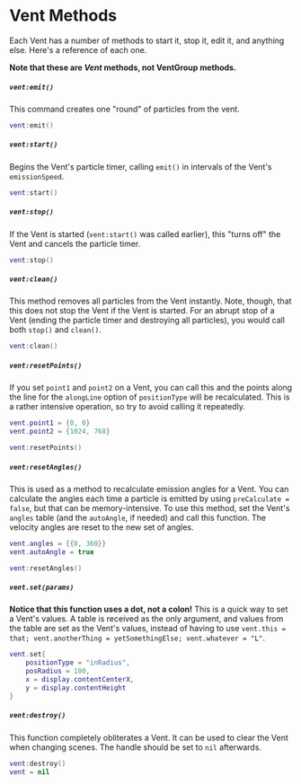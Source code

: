 # Vent Methods #

Each Vent has a number of methods to start it, stop it, edit it, and anything else. Here's a reference of each one.

**Note that these are *Vent* methods, not VentGroup methods.**

##### `vent:emit()` #####

This command creates one "round" of particles from the vent.

```Lua
vent:emit()
```

##### `vent:start()` #####

Begins the Vent's particle timer, calling `emit()` in intervals of the Vent's `emissionSpeed`.

```Lua
vent:start()
```

##### `vent:stop()` #####

If the Vent is started (`vent:start()` was called earlier), this "turns off" the Vent and cancels the particle timer.

```Lua
vent:stop()
```

##### `vent:clean()` #####

This method removes all particles from the Vent instantly. Note, though, that this does not stop the Vent if the Vent is started. For an abrupt stop of a Vent (ending the particle timer and destroying all particles), you would call both `stop()` and `clean()`.

```Lua
vent:clean()
```

##### `vent:resetPoints()` #####

If you set `point1` and `point2` on a Vent, you can call this and the points along the line for the `alongLine` option of `positionType` will be recalculated. This is a rather intensive operation, so try to avoid calling it repeatedly.

```Lua
vent.point1 = {0, 0}
vent.point2 = {1024, 768}

vent:resetPoints()
```

##### `vent:resetAngles()` #####

This is used as a method to recalculate emission angles for a Vent. You can calculate the angles each time a particle is emitted by using `preCalculate = false`, but that can be memory-intensive. To use this method, set the Vent's `angles` table (and the `autoAngle`, if needed) and call this function. The velocity angles are reset to the new set of angles.

```Lua
vent.angles = {{0, 360}}
vent.autoAngle = true

vent:resetAngles()
```

##### `vent.set(params)` #####

**Notice that this function uses a dot, not a colon!**
This is a quick way to set a Vent's values. A table is received as the only argument, and values from the table are set as the Vent's values, instead of having to use `vent.this = that; vent.anotherThing = yetSomethingElse; vent.whatever = "L"`.

```Lua
vent.set{
	positionType = "inRadius",
	posRadius = 100,
	x = display.contentCenterX,
	y = display.contentHeight
}
```

##### `vent:destroy()` #####

This function completely obliterates a Vent. It can be used to clear the Vent when changing scenes. The handle should be set to `nil` afterwards.

```Lua
vent:destroy()
vent = nil
```